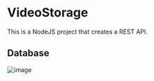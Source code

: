 # VideoStorage
This is a NodeJS project that creates a REST API.


## Database
![image](https://github.com/neagamaria/VideoStorage/assets/92460510/dd244a44-d064-483d-ab6e-f8c9db483354)

